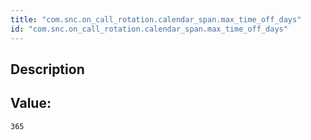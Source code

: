 ```yaml
---
title: "com.snc.on_call_rotation.calendar_span.max_time_off_days"
id: "com.snc.on_call_rotation.calendar_span.max_time_off_days"
---
```

## Description



## Value: 
```
365
```